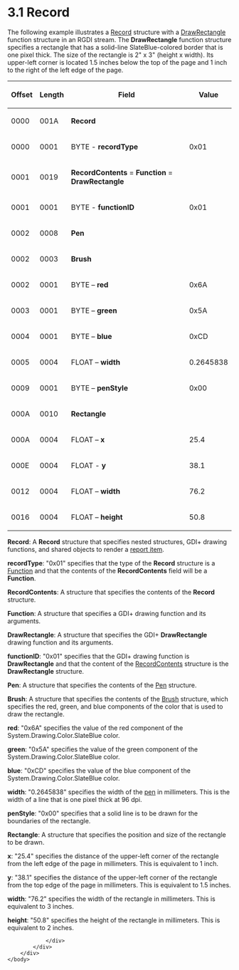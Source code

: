 <html dir="LTR" xmlns:mshelp="http://msdn.microsoft.com/mshelp" xmlns:ddue="http://ddue.schemas.microsoft.com/authoring/2003/5" xmlns:xlink="http://www.w3.org/1999/xlink" xmlns:tool="http://www.microsoft.com/tooltip">
    <head>
        <meta http-equiv="Content-Type" content="text/html; CHARSET=utf-8"></meta>
        <meta name="save" content="history"></meta>
        <title>3.1 Record</title>
        <xml>
            <mshelp:toctitle title="3.1 Record"></mshelp:toctitle>
            <mshelp:rltitle title="[MS-RGDI]: Record"></mshelp:rltitle>
            <mshelp:keyword index="A" term="406e8ce4-b5bf-4af3-9969-d67aec3635fd"></mshelp:keyword>
            <mshelp:attr name="DCSext.ContentType" value="open specification"></mshelp:attr>
            <mshelp:attr name="AssetID" value="406e8ce4-b5bf-4af3-9969-d67aec3635fd"></mshelp:attr>
            <mshelp:attr name="TopicType" value="kbRef"></mshelp:attr>
            <mshelp:attr name="DCSext.Title" value="[MS-RGDI]: Record" />
        </xml>
    </head>
    <body>
        <div id="header">
            <h1 class="heading">3.1 Record</h1>
        </div>
        <div id="mainSection">
            <div id="mainBody">
                <div id="allHistory" class="saveHistory"></div>
                <div id="sectionSection0" class="section" name="collapseableSection">
                    

<p>The following example illustrates a <a href="209ad042-4b59-44e7-914f-8cdfa68008d4.html">Record</a> structure with a <a href="bf0f62f3-b544-49ec-b077-03822ae15f16.html">DrawRectangle</a> function
structure in an RGDI stream. The <b>DrawRectangle</b> function structure
specifies a rectangle that has a solid-line SlateBlue-colored border that is
one pixel thick. The size of the rectangle is 2&quot; x 3&quot;
(height x width). Its upper-left corner is located 1.5 inches below
the top of the page and 1 inch to the right of the left edge of the page.</p>

<table>
 <thead>
  <tr>
   <th>
   <p><span>Offset</span></p>
   </th>
   <th>
   <p><span>Length</span></p>
   </th>
   <th>
   <p><span>Field</span></p>
   </th>
   <th>
   <p><span>Value</span></p>
   </th>
  </tr>
 </thead>
 <tr>
  <td>
  <p><span>0000</span></p>
  </td>
  <td>
  <p><span>001A</span></p>
  </td>
  <td>
  <p><b><span>Record</span></b></p>
  </td>
  <td>
  <p><span> </span></p>
  </td>
 </tr>
 <tr>
  <td>
  <p><span>0000</span></p>
  </td>
  <td>
  <p><span>0001</span></p>
  </td>
  <td>
  <p><span>   BYTE
  - <b>recordType</b></span></p>
  </td>
  <td>
  <p><span>0x01</span></p>
  </td>
 </tr>
 <tr>
  <td>
  <p><span>0001</span></p>
  </td>
  <td>
  <p><span>0019</span></p>
  </td>
  <td>
  <p><span>   <b>RecordContents</b>
  = <b>Function</b> = <b>DrawRectangle</b></span></p>
  </td>
  <td>
  <p><span> </span></p>
  </td>
 </tr>
 <tr>
  <td>
  <p><span>0001</span></p>
  </td>
  <td>
  <p><span>0001</span></p>
  </td>
  <td>
  <p><span>      BYTE
  - <b>functionID</b></span></p>
  </td>
  <td>
  <p><span>0x01</span></p>
  </td>
 </tr>
 <tr>
  <td>
  <p><span>0002</span></p>
  </td>
  <td>
  <p><span>0008</span></p>
  </td>
  <td>
  <p><span>         <b>Pen</b></span></p>
  </td>
  <td>
  <p><span> </span></p>
  </td>
 </tr>
 <tr>
  <td>
  <p><span>0002</span></p>
  </td>
  <td>
  <p><span>0003</span></p>
  </td>
  <td>
  <p><span>            <b>Brush</b></span></p>
  </td>
  <td>
  <p><span> </span></p>
  </td>
 </tr>
 <tr>
  <td>
  <p><span>0002</span></p>
  </td>
  <td>
  <p><span>0001</span></p>
  </td>
  <td>
  <p><span>              BYTE
  – <b>red</b></span></p>
  </td>
  <td>
  <p><span>0x6A</span></p>
  </td>
 </tr>
 <tr>
  <td>
  <p><span>0003</span></p>
  </td>
  <td>
  <p><span>0001</span></p>
  </td>
  <td>
  <p><span>              BYTE
  – <b>green</b></span></p>
  </td>
  <td>
  <p><span>0x5A</span></p>
  </td>
 </tr>
 <tr>
  <td>
  <p><span>0004</span></p>
  </td>
  <td>
  <p><span>0001</span></p>
  </td>
  <td>
  <p><span>              BYTE
  – <b>blue</b></span></p>
  </td>
  <td>
  <p><span>0xCD</span></p>
  </td>
 </tr>
 <tr>
  <td>
  <p><span>0005</span></p>
  </td>
  <td>
  <p><span>0004</span></p>
  </td>
  <td>
  <p><span>              FLOAT
  – <b>width</b></span></p>
  </td>
  <td>
  <p><span>0.2645838</span></p>
  </td>
 </tr>
 <tr>
  <td>
  <p><span>0009</span></p>
  </td>
  <td>
  <p><span>0001</span></p>
  </td>
  <td>
  <p><span>              BYTE
  – <b>penStyle</b></span></p>
  </td>
  <td>
  <p><span>0x00</span></p>
  </td>
 </tr>
 <tr>
  <td>
  <p><span>000A</span></p>
  </td>
  <td>
  <p><span>0010</span></p>
  </td>
  <td>
  <p><span>            <b>Rectangle</b></span></p>
  </td>
  <td>
  <p><span> </span></p>
  </td>
 </tr>
 <tr>
  <td>
  <p><span>000A</span></p>
  </td>
  <td>
  <p><span>0004</span></p>
  </td>
  <td>
  <p><span>              FLOAT
  – <b>x</b></span></p>
  </td>
  <td>
  <p><span>25.4</span></p>
  </td>
 </tr>
 <tr>
  <td>
  <p><span>000E</span></p>
  </td>
  <td>
  <p><span>0004</span></p>
  </td>
  <td>
  <p><span>              FLOAT
  - <b>y</b></span></p>
  </td>
  <td>
  <p><span>38.1</span></p>
  </td>
 </tr>
 <tr>
  <td>
  <p><span>0012</span></p>
  </td>
  <td>
  <p><span>0004</span></p>
  </td>
  <td>
  <p><span>              FLOAT
  – <b>width</b></span></p>
  </td>
  <td>
  <p><span>76.2</span></p>
  </td>
 </tr>
 <tr>
  <td>
  <p><span>0016</span></p>
  </td>
  <td>
  <p><span>0004</span></p>
  </td>
  <td>
  <p><span>              FLOAT
  – <b>height</b></span></p>
  </td>
  <td>
  <p><span>50.8</span></p>
  </td>
 </tr>
</table>

<p><b>Record</b>: A <b>Record</b> structure that
specifies nested structures, GDI+ drawing functions, and shared objects to
render a <a href="557e6223-9107-4be3-9f7c-b83beb5d16fc.html#gt_c6f8e999-fca9-4e79-96e7-fb4c2c43d601">report item</a>.</p>

<p><b>recordType</b>: &quot;0x01&quot; specifies that
the type of the <b>Record</b> structure is a <a href="f9e8e623-fd12-490d-8812-df029ad8fbda.html">Function</a> and that the
contents of the <b>RecordContents</b> field will be a <b>Function</b>.</p>

<p><b>RecordContents</b>: A structure that specifies the
contents of the <b>Record</b> structure.</p>

<p><b>Function</b>: A structure that specifies a GDI+
drawing function and its arguments.</p>

<p><b>DrawRectangle</b>: A structure that specifies the
GDI+ <b>DrawRectangle</b> drawing function and its arguments.</p>

<p><b>functionID</b>: &quot;0x01&quot; specifies that
the GDI+ drawing function is <b>DrawRectangle</b> and that the content of the <a href="d11de1fe-ef47-44dd-a286-e32b3dde50ea.html">RecordContents</a> structure
is the <b>DrawRectangle</b> structure.</p>

<p><b>Pen</b>: A structure that specifies the contents
of the <a href="06d59821-7f7e-429f-a0f3-50e21038cb53.html">Pen</a> structure.</p>

<p><b>Brush</b>: A structure that specifies the contents
of the <a href="d39190c6-1daa-4c4c-a641-685816e751a4.html">Brush</a> structure,
which specifies the red, green, and blue components of the color that is used
to draw the rectangle.</p>

<p><b>red</b>: &quot;0x6A&quot; specifies the value of
the red component of the System.Drawing.Color.SlateBlue color.</p>

<p><b>green</b>: &quot;0x5A&quot; specifies the value of
the green component of the System.Drawing.Color.SlateBlue color.</p>

<p><b>blue</b>: &quot;0xCD&quot; specifies the value of
the blue component of the System.Drawing.Color.SlateBlue color.</p>

<p><b>width</b>: &quot;0.2645838&quot; specifies the
width of the <a href="557e6223-9107-4be3-9f7c-b83beb5d16fc.html#gt_ce96a59a-d6f1-4abd-a349-2eef897f6107">pen</a> in
millimeters. This is the width of a line that is one pixel thick at
96 dpi.</p>

<p><b>penStyle</b>: &quot;0x00&quot; specifies that a
solid line is to be drawn for the boundaries of the rectangle.</p>

<p><b>Rectangle</b>: A structure that specifies the
position and size of the rectangle to be drawn.</p>

<p><b>x</b>: &quot;25.4&quot; specifies the distance of
the upper-left corner of the rectangle from the left edge of the page in
millimeters. This is equivalent to 1 inch.</p>

<p><b>y</b>: &quot;38.1&quot; specifies the distance of
the upper-left corner of the rectangle from the top edge of the page in
millimeters. This is equivalent to 1.5 inches.</p>

<p><b>width</b>: &quot;76.2&quot; specifies the width of
the rectangle in millimeters. This is equivalent to 3 inches.</p>

<p><b>height</b>: &quot;50.8&quot; specifies the height
of the rectangle in millimeters. This is equivalent to 2 inches.</p>


                </div>
            </div>
        </div>
    </body>
</html>